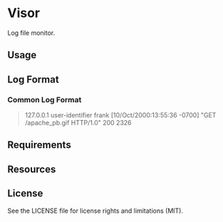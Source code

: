 # Visor
Log file monitor.

## Usage

## Log Format
### Common Log Format
> 127.0.0.1 user-identifier frank [10/Oct/2000:13:55:36 -0700] "GET /apache_pb.gif HTTP/1.0" 200 2326

## Requirements

## Resources

## License
See the LICENSE file for license rights and limitations (MIT).

